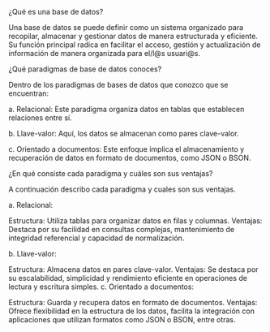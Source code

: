 ¿Qué es una base de datos?

Una base de datos se puede definir como un sistema organizado para recopilar, almacenar y gestionar datos de manera estructurada y eficiente. Su función principal radica en facilitar el acceso, gestión y actualización de información de manera organizada para el/l@s usuari@s.

¿Qué paradigmas de base de datos conoces?

Dentro de los paradigmas de bases de datos que conozco que se encuentran:

a. Relacional: Este paradigma organiza datos en tablas que establecen relaciones entre sí.

b. Llave-valor: Aquí, los datos se almacenan como pares clave-valor.

c. Orientado a documentos: Este enfoque implica el almacenamiento y recuperación de datos en formato de documentos, como JSON o BSON.

¿En qué consiste cada paradigma y cuáles son sus ventajas?

A continuación describo cada paradigma y cuales son sus ventajas.

a. Relacional:

Estructura: Utiliza tablas para organizar datos en filas y columnas.
Ventajas: Destaca por su facilidad en consultas complejas, mantenimiento de integridad referencial y capacidad de normalización.

b. Llave-valor:

Estructura: Almacena datos en pares clave-valor.
Ventajas: Se destaca por su escalabilidad, simplicidad y rendimiento eficiente en operaciones de lectura y escritura simples.
c. Orientado a documentos:

Estructura: Guarda y recupera datos en formato de documentos.
Ventajas: Ofrece flexibilidad en la estructura de los datos, facilita la integración con aplicaciones que utilizan formatos como JSON o BSON, entre otras.